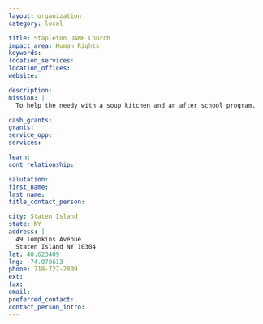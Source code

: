 ```yaml
---
layout: organization
category: local

title: Stapleton UAME Church
impact_area: Human Rights
keywords: 
location_services: 
location_offices: 
website: 

description: 
mission: |
  To help the needy with a soup kitchen and an after school program.

cash_grants: 
grants: 
service_opp: 
services: 

learn: 
cont_relationship: 

salutation: 
first_name: 
last_name: 
title_contact_person: 

city: Staten Island
state: NY
address: |
  49 Tompkins Avenue     
  Staten Island NY 10304
lat: 40.623409
lng: -74.078613
phone: 718-727-2809
ext: 
fax: 
email: 
preferred_contact: 
contact_person_intro: 
---
```

